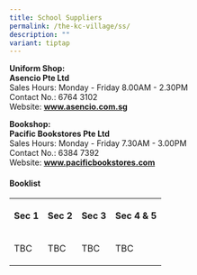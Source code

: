 ```yaml
---
title: School Suppliers
permalink: /the-kc-village/ss/
description: ""
variant: tiptap
---
```

<p><strong>Uniform Shop:</strong>
<br><strong>Asencio Pte Ltd</strong>
<br>Sales Hours: Monday - Friday 8.00AM - 2.30PM
<br>Contact No.: 6764 3102
<br>Website:&nbsp;<strong><a href="http://www.asencio.com.sg/" rel="noopener noreferrer nofollow" target="_blank">www.asencio.com.sg</a></strong>
</p>
<p><strong>Bookshop:</strong>
<br><strong>Pacific Bookstores Pte Ltd</strong>
<br>Sales Hours: Monday - Friday 7.30AM - 3.00PM
<br>Contact No.: 6384 7392
<br>Website:&nbsp;<strong><a href="http://www.pacificbookstores.com/" rel="noopener noreferrer nofollow" target="_blank">www.pacificbookstores.com</a></strong>
<br>
</p>
<h4>Booklist</h4>
<table style="minWidth: 100px">
<colgroup>
<col>
<col>
<col>
<col>
</colgroup>
<tbody>
<tr>
<th rowspan="1" colspan="1">
<p>Sec 1</p>
</th>
<th rowspan="1" colspan="1">
<p>Sec 2</p>
</th>
<th rowspan="1" colspan="1">
<p>Sec 3</p>
</th>
<th rowspan="1" colspan="1">
<p>Sec 4 &amp; 5</p>
</th>
</tr>
<tr>
<td rowspan="1" colspan="1">
<p>TBC</p>
</td>
<td rowspan="1" colspan="1">
<p>TBC</p>
</td>
<td rowspan="1" colspan="1">
<p>TBC</p>
</td>
<td rowspan="1" colspan="1">
<p>TBC</p>
</td>
</tr>
</tbody>
</table>
<p></p>